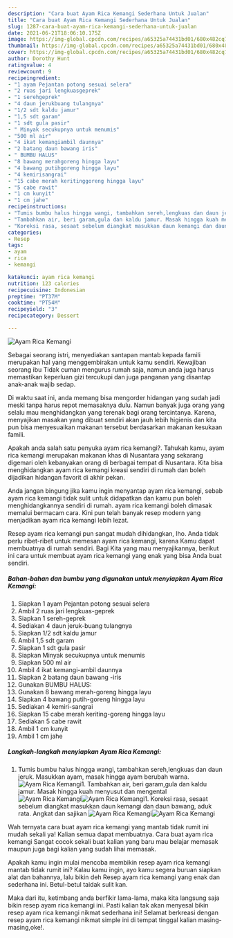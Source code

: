 ```yaml
---
description: "Cara buat Ayam Rica Kemangi Sederhana Untuk Jualan"
title: "Cara buat Ayam Rica Kemangi Sederhana Untuk Jualan"
slug: 1287-cara-buat-ayam-rica-kemangi-sederhana-untuk-jualan
date: 2021-06-21T18:06:10.175Z
image: https://img-global.cpcdn.com/recipes/a65325a74431bd01/680x482cq70/ayam-rica-kemangi-foto-resep-utama.jpg
thumbnail: https://img-global.cpcdn.com/recipes/a65325a74431bd01/680x482cq70/ayam-rica-kemangi-foto-resep-utama.jpg
cover: https://img-global.cpcdn.com/recipes/a65325a74431bd01/680x482cq70/ayam-rica-kemangi-foto-resep-utama.jpg
author: Dorothy Hunt
ratingvalue: 4
reviewcount: 9
recipeingredient:
- "1 ayam Pejantan potong sesuai selera"
- "2 ruas jari lengkuasgeprek"
- "1 serehgeprek"
- "4 daun jerukbuang tulangnya"
- "1/2 sdt kaldu jamur"
- "1,5 sdt garam"
- "1 sdt gula pasir"
- " Minyak secukupnya untuk menumis"
- "500 ml air"
- "4 ikat kemangiambil daunnya"
- "2 batang daun bawang iris"
- " BUMBU HALUS"
- "8 bawang merahgoreng hingga layu"
- "4 bawang putihgoreng hingga layu"
- "4 kemirisangrai"
- "15 cabe merah keritinggoreng hingga layu"
- "5 cabe rawit"
- "1 cm kunyit"
- "1 cm jahe"
recipeinstructions:
- "Tumis bumbu halus hingga wangi, tambahkan sereh,lengkuas dan daun jeruk. Masukkan ayam, masak hingga ayam berubah warna."
- "Tambahkan air, beri garam,gula dan kaldu jamur. Masak hingga kuah menyusut dan mengental"
- "Koreksi rasa, sesaat sebelum diangkat masukkan daun kemangi dan daun bawang, aduk rata. Angkat dan sajikan"
categories:
- Resep
tags:
- ayam
- rica
- kemangi

katakunci: ayam rica kemangi 
nutrition: 123 calories
recipecuisine: Indonesian
preptime: "PT37M"
cooktime: "PT54M"
recipeyield: "3"
recipecategory: Dessert

---
```



![Ayam Rica Kemangi](https://img-global.cpcdn.com/recipes/a65325a74431bd01/680x482cq70/ayam-rica-kemangi-foto-resep-utama.jpg)

Sebagai seorang istri, menyediakan santapan mantab kepada famili merupakan hal yang menggembirakan untuk kamu sendiri. Kewajiban seorang ibu Tidak cuman mengurus rumah saja, namun anda juga harus memastikan keperluan gizi tercukupi dan juga panganan yang disantap anak-anak wajib sedap.

Di waktu  saat ini, anda memang bisa mengorder hidangan yang sudah jadi meski tanpa harus repot memasaknya dulu. Namun banyak juga orang yang selalu mau menghidangkan yang terenak bagi orang tercintanya. Karena, menyajikan masakan yang dibuat sendiri akan jauh lebih higienis dan kita pun bisa menyesuaikan makanan tersebut berdasarkan makanan kesukaan famili. 



Apakah anda salah satu penyuka ayam rica kemangi?. Tahukah kamu, ayam rica kemangi merupakan makanan khas di Nusantara yang sekarang digemari oleh kebanyakan orang di berbagai tempat di Nusantara. Kita bisa menghidangkan ayam rica kemangi kreasi sendiri di rumah dan boleh dijadikan hidangan favorit di akhir pekan.

Anda jangan bingung jika kamu ingin menyantap ayam rica kemangi, sebab ayam rica kemangi tidak sulit untuk didapatkan dan kamu pun boleh menghidangkannya sendiri di rumah. ayam rica kemangi boleh dimasak memalui bermacam cara. Kini pun telah banyak resep modern yang menjadikan ayam rica kemangi lebih lezat.

Resep ayam rica kemangi pun sangat mudah dihidangkan, lho. Anda tidak perlu ribet-ribet untuk memesan ayam rica kemangi, karena Kamu dapat membuatnya di rumah sendiri. Bagi Kita yang mau menyajikannya, berikut ini cara untuk membuat ayam rica kemangi yang enak yang bisa Anda buat sendiri.

<!--inarticleads1-->

##### Bahan-bahan dan bumbu yang digunakan untuk menyiapkan Ayam Rica Kemangi:

1. Siapkan 1 ayam Pejantan potong sesuai selera
1. Ambil 2 ruas jari lengkuas-geprek
1. Siapkan 1 sereh-geprek
1. Sediakan 4 daun jeruk-buang tulangnya
1. Siapkan 1/2 sdt kaldu jamur
1. Ambil 1,5 sdt garam
1. Siapkan 1 sdt gula pasir
1. Siapkan  Minyak secukupnya untuk menumis
1. Siapkan 500 ml air
1. Ambil 4 ikat kemangi-ambil daunnya
1. Siapkan 2 batang daun bawang -iris
1. Gunakan  BUMBU HALUS:
1. Gunakan 8 bawang merah-goreng hingga layu
1. Siapkan 4 bawang putih-goreng hingga layu
1. Sediakan 4 kemiri-sangrai
1. Siapkan 15 cabe merah keriting-goreng hingga layu
1. Sediakan 5 cabe rawit
1. Ambil 1 cm kunyit
1. Ambil 1 cm jahe




<!--inarticleads2-->

##### Langkah-langkah menyiapkan Ayam Rica Kemangi:

1. Tumis bumbu halus hingga wangi, tambahkan sereh,lengkuas dan daun jeruk. Masukkan ayam, masak hingga ayam berubah warna.
<img src="//assets-global.cpcdn.com/assets/icons/button_play-2c75c40dde080a61004c1f40b05d8f140eaff45d7e9e6481dc71c63d2e7c4909.png" alt="Ayam Rica Kemangi">1. Tambahkan air, beri garam,gula dan kaldu jamur. Masak hingga kuah menyusut dan mengental
<img src="//assets-global.cpcdn.com/assets/icons/button_play-2c75c40dde080a61004c1f40b05d8f140eaff45d7e9e6481dc71c63d2e7c4909.png" alt="Ayam Rica Kemangi"><img src="//assets-global.cpcdn.com/assets/icons/button_play-2c75c40dde080a61004c1f40b05d8f140eaff45d7e9e6481dc71c63d2e7c4909.png" alt="Ayam Rica Kemangi">1. Koreksi rasa, sesaat sebelum diangkat masukkan daun kemangi dan daun bawang, aduk rata. Angkat dan sajikan
<img src="//assets-global.cpcdn.com/assets/icons/button_play-2c75c40dde080a61004c1f40b05d8f140eaff45d7e9e6481dc71c63d2e7c4909.png" alt="Ayam Rica Kemangi"><img src="//assets-global.cpcdn.com/assets/icons/button_play-2c75c40dde080a61004c1f40b05d8f140eaff45d7e9e6481dc71c63d2e7c4909.png" alt="Ayam Rica Kemangi">



Wah ternyata cara buat ayam rica kemangi yang mantab tidak rumit ini mudah sekali ya! Kalian semua dapat membuatnya. Cara buat ayam rica kemangi Sangat cocok sekali buat kalian yang baru mau belajar memasak maupun juga bagi kalian yang sudah lihai memasak.

Apakah kamu ingin mulai mencoba membikin resep ayam rica kemangi mantab tidak rumit ini? Kalau kamu ingin, ayo kamu segera buruan siapkan alat dan bahannya, lalu bikin deh Resep ayam rica kemangi yang enak dan sederhana ini. Betul-betul taidak sulit kan. 

Maka dari itu, ketimbang anda berfikir lama-lama, maka kita langsung saja bikin resep ayam rica kemangi ini. Pasti kalian tak akan menyesal bikin resep ayam rica kemangi nikmat sederhana ini! Selamat berkreasi dengan resep ayam rica kemangi nikmat simple ini di tempat tinggal kalian masing-masing,oke!.

